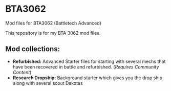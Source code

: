 # BTA3062
Mod files for BTA3062 (Battletech Advanced)

This repository is for my BTA 3062 mod files.

## Mod collections:
- **Refurbished:** Advanced Starter files for starting with several mechs that have been recovered in battle and refurbished. (*Requires Community Content*)
- **Research Dropship:** Background starter which gives you the drop ship along with several scout Dakotas

